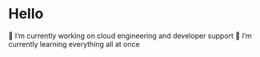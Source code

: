 # Hello 

🔭 I’m currently working on cloud engineering and developer support
🌱 I’m currently learning everything all at once
